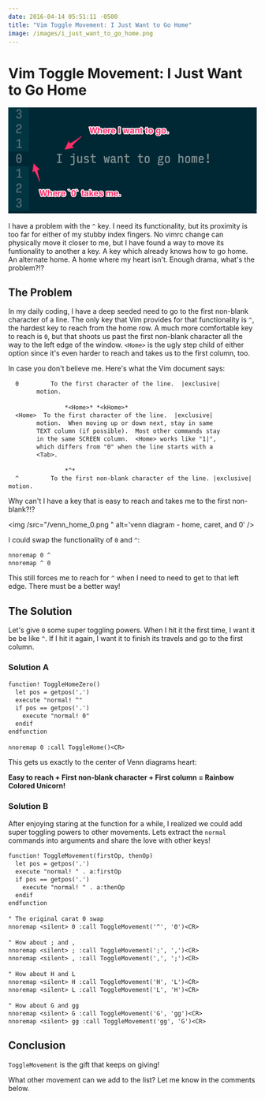 ```yaml
---
date: 2016-04-14 05:51:11 -0500
title: "Vim Toggle Movement: I Just Want to Go Home"
image: /images/i_just_want_to_go_home.png 
---
```

# Vim Toggle Movement: I Just Want to Go Home
<img src="/images/i_just_want_to_go_home.png " alt='I just want to go home' />

I have a problem with the `^` key. I need its functionality, but its proximity is
too far for either of my stubby index fingers. No vimrc change can physically move it
closer to me, but I have found a way to move its funtionality to another a key.
A key which already knows how to go home. An alternate home. A home where my
heart isn't. Enough drama, what's the problem?!?

<!-- more -->
## The Problem

In my daily coding, I have a deep seeded need to go to the first non-blank
character of a line. The only key that Vim provides for that functionality is `^`,
the hardest key to reach from the home row. A much more comfortable key to reach
is `0`, but that shoots us past the first non-blank character all the way to
the left edge of the window. `<Home>` is the ugly step child of either option
since it's even harder to reach and takes us to the first column, too.

In case you don't believe me. Here's what the Vim document says:

```text
  0			To the first character of the line.  |exclusive|
        motion.

                *<Home>* *<kHome>*
  <Home>  To the first character of the line.  |exclusive|
        motion.  When moving up or down next, stay in same
        TEXT column (if possible).  Most other commands stay
        in the same SCREEN column.  <Home> works like "1|",
        which differs from "0" when the line starts with a
        <Tab>.

                *^*
  ^			To the first non-blank character of the line. |exclusive| motion.
```

Why can't I have a key that is easy to reach and takes me to the first
non-blank?!?

<img /src="/venn_home_0.png " alt='venn diagram - home, caret, and 0' />

I could swap the functionality of `0` and `^`:

```
nnoremap 0 ^
nnoremap ^ 0
```

This still forces me to reach for `^` when I need to need to get to that left
edge. There must be a better way!

## The Solution

Let's give `0` some super toggling powers. When I hit it the first time, I want it be
be like `^`. If I hit it again, I want it to finish its travels and go to the
first column.

### Solution A

```vim
function! ToggleHomeZero()
  let pos = getpos('.')
  execute "normal! ^"
  if pos == getpos('.')
    execute "normal! 0"
  endif
endfunction

nnoremap 0 :call ToggleHome()<CR>
```

This gets us exactly to the center of Venn diagrams heart:

**Easy to reach + First non-blank character + First column = Rainbow Colored Unicorn!**

### Solution B

After enjoying staring at the function for a while, I realized we could add
super toggling powers to other movements. Lets extract the `normal` commands
into arguments and share the love with other keys!

```vim
function! ToggleMovement(firstOp, thenOp)
  let pos = getpos('.')
  execute "normal! " . a:firstOp
  if pos == getpos('.')
    execute "normal! " . a:thenOp
  endif
endfunction

" The original carat 0 swap
nnoremap <silent> 0 :call ToggleMovement('^', '0')<CR>

" How about ; and ,
nnoremap <silent> ; :call ToggleMovement(';', ',')<CR>
nnoremap <silent> , :call ToggleMovement(',', ';')<CR>

" How about H and L
nnoremap <silent> H :call ToggleMovement('H', 'L')<CR>
nnoremap <silent> L :call ToggleMovement('L', 'H')<CR>

" How about G and gg
nnoremap <silent> G :call ToggleMovement('G', 'gg')<CR>
nnoremap <silent> gg :call ToggleMovement('gg', 'G')<CR>
```

## Conclusion

`ToggleMovement` is the gift that keeps on giving!

What other movement can we add to the list?
Let me know in the comments below.
